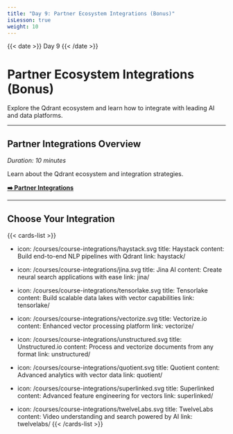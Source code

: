 ```yaml
---
title: "Day 9: Partner Ecosystem Integrations (Bonus)"
isLesson: true
weight: 10
---
```


{{< date >}} Day 9 {{< /date >}}

# Partner Ecosystem Integrations (Bonus)

Explore the Qdrant ecosystem and learn how to integrate with leading AI and data platforms.

---

## Partner Integrations Overview
*Duration: 10 minutes*

Learn about the Qdrant ecosystem and integration strategies.

[**➡️ Partner Integrations**](partner-integrations/)

---

## Choose Your Integration

{{< cards-list >}}
- icon: /courses/course-integrations/haystack.svg
  title: Haystack
  content: Build end-to-end NLP pipelines with Qdrant
  link: haystack/

- icon: /courses/course-integrations/jina.svg
  title: Jina AI
  content: Create neural search applications with ease
  link: jina/

- icon: /courses/course-integrations/tensorlake.svg
  title: Tensorlake
  content: Build scalable data lakes with vector capabilities
  link: tensorlake/

- icon: /courses/course-integrations/vectorize.svg
  title: Vectorize.io
  content: Enhanced vector processing platform
  link: vectorize/

- icon: /courses/course-integrations/unstructured.svg
  title: Unstructured.io
  content: Process and vectorize documents from any format
  link: unstructured/

- icon: /courses/course-integrations/quotient.svg
  title: Quotient
  content: Advanced analytics with vector data
  link: quotient/

- icon: /courses/course-integrations/superlinked.svg
  title: Superlinked
  content: Advanced feature engineering for vectors
  link: superlinked/

- icon: /courses/course-integrations/twelveLabs.svg
  title: TwelveLabs
  content: Video understanding and search powered by AI
  link: twelvelabs/
{{< /cards-list >}}
